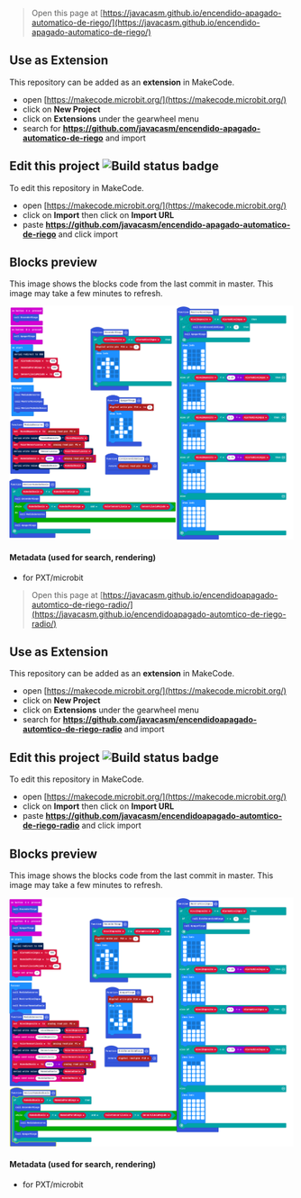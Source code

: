 
> Open this page at [https://javacasm.github.io/encendido-apagado-automatico-de-riego/](https://javacasm.github.io/encendido-apagado-automatico-de-riego/)

## Use as Extension

This repository can be added as an **extension** in MakeCode.

* open [https://makecode.microbit.org/](https://makecode.microbit.org/)
* click on **New Project**
* click on **Extensions** under the gearwheel menu
* search for **https://github.com/javacasm/encendido-apagado-automatico-de-riego** and import

## Edit this project ![Build status badge](https://github.com/javacasm/encendido-apagado-automatico-de-riego/workflows/MakeCode/badge.svg)

To edit this repository in MakeCode.

* open [https://makecode.microbit.org/](https://makecode.microbit.org/)
* click on **Import** then click on **Import URL**
* paste **https://github.com/javacasm/encendido-apagado-automatico-de-riego** and click import

## Blocks preview

This image shows the blocks code from the last commit in master.
This image may take a few minutes to refresh.

![A rendered view of the blocks](https://github.com/javacasm/encendido-apagado-automatico-de-riego/raw/master/.github/makecode/blocks.png)

#### Metadata (used for search, rendering)

* for PXT/microbit
<script src="https://makecode.com/gh-pages-embed.js"></script><script>makeCodeRender("{{ site.makecode.home_url }}", "{{ site.github.owner_name }}/{{ site.github.repository_name }}");</script>



> Open this page at [https://javacasm.github.io/encendidoapagado-automtico-de-riego-radio/](https://javacasm.github.io/encendidoapagado-automtico-de-riego-radio/)

## Use as Extension

This repository can be added as an **extension** in MakeCode.

* open [https://makecode.microbit.org/](https://makecode.microbit.org/)
* click on **New Project**
* click on **Extensions** under the gearwheel menu
* search for **https://github.com/javacasm/encendidoapagado-automtico-de-riego-radio** and import

## Edit this project ![Build status badge](https://github.com/javacasm/encendidoapagado-automtico-de-riego-radio/workflows/MakeCode/badge.svg)

To edit this repository in MakeCode.

* open [https://makecode.microbit.org/](https://makecode.microbit.org/)
* click on **Import** then click on **Import URL**
* paste **https://github.com/javacasm/encendidoapagado-automtico-de-riego-radio** and click import

## Blocks preview

This image shows the blocks code from the last commit in master.
This image may take a few minutes to refresh.

![A rendered view of the blocks](https://github.com/javacasm/encendidoapagado-automtico-de-riego-radio/raw/master/.github/makecode/blocks.png)

#### Metadata (used for search, rendering)

* for PXT/microbit
<script src="https://makecode.com/gh-pages-embed.js"></script><script>makeCodeRender("{{ site.makecode.home_url }}", "{{ site.github.owner_name }}/{{ site.github.repository_name }}");</script>
